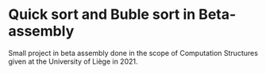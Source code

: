 # Quick sort and Buble sort in Beta-assembly

Small project in beta assembly done in the scope of Computation Structures given at the University of Liège in 2021.
